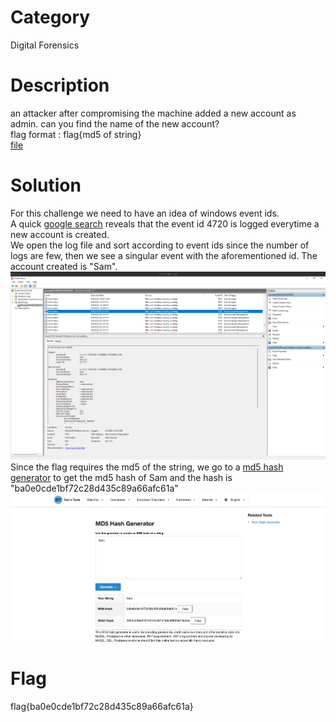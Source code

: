 # Category
Digital Forensics
# Description
an attacker after compromising the machine added a new account as admin. can you find the name of the new account? <br>
flag format : flag{md5 of string} <br>
[file](./Security436509324654726509.evtx)
# Solution
For this challenge we need to have an idea of windows event ids.<br>
A quick [google search](https://www.google.com/search?q=windows+event+id+for+creating+a+new+account) reveals that the event id 4720 is logged everytime a new account is created.<br>
We open the log file and sort according to event ids since the number of logs are few, then we see a singular event with the aforementioned id. The account created is "Sam".<br>
![screenshot of windows event viewer showng the new account creation](https://github.com/vphruz/Cybertalents-Blue-Team-Writeups23/blob/main/Threat%20hunter/img1.png)<br>
Since the flag requires the md5 of the string, we go to a [md5 hash generator](https://www.md5hashgenerator.com/) to get the md5 hash of Sam and the hash is "ba0e0cde1bf72c28d435c89a66afc61a"<br>
![screenshot of md5 hash generator](https://github.com/vphruz/Cybertalents-Blue-Team-Writeups23/blob/main/Threat%20hunter/img2.png)<br>
# Flag
flag{ba0e0cde1bf72c28d435c89a66afc61a}
